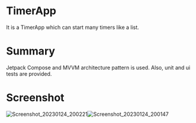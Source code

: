 # TimerApp
It is a TimerApp which can start many timers like a list.


# Summary
Jetpack Compose and MVVM architecture pattern is used. Also, unit and ui tests are provided. 

# Screenshot
![Screenshot_20230124_200221](https://user-images.githubusercontent.com/43845993/214363763-0c0a482a-14af-478e-b186-9dfa9a9258e6.png)![Screenshot_20230124_200147](https://user-images.githubusercontent.com/43845993/214363769-3fb7a412-875f-4546-aa97-415d41e180b4.png)
